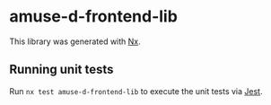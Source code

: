 # amuse-d-frontend-lib

This library was generated with [Nx](https://nx.dev).

## Running unit tests

Run `nx test amuse-d-frontend-lib` to execute the unit tests via [Jest](https://jestjs.io).
